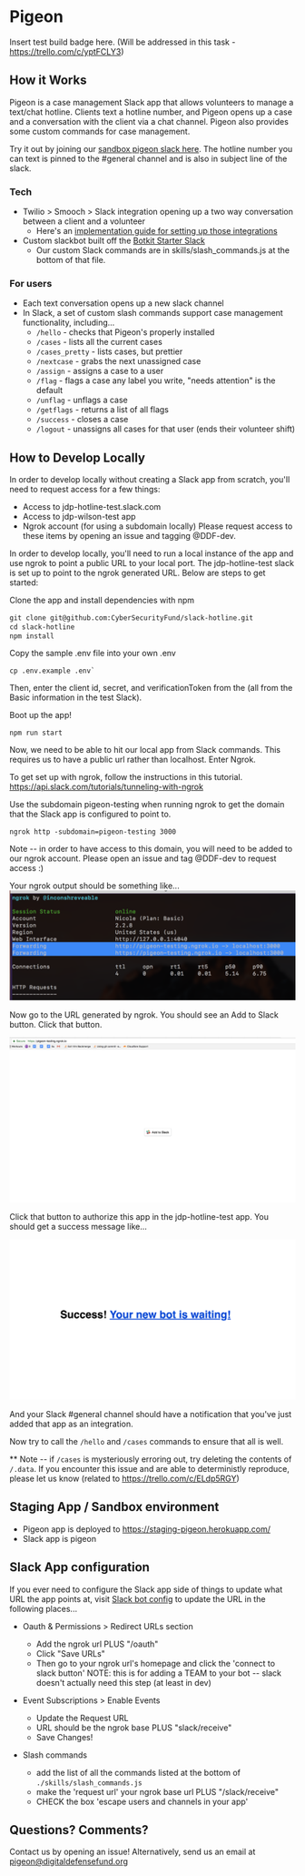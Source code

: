 # Pigeon
Insert test build badge here. (Will be addressed in this task - https://trello.com/c/yptFCLY3)

## How it Works
Pigeon is a case management Slack app that allows volunteers to manage a text/chat hotline. Clients text a hotline number, and Pigeon opens up a case and a conversation with the client via a chat channel. Pigeon also provides some custom commands for case management.

Try it out by joining our [sandbox pigeon slack here](https://join.slack.com/t/ddf-hotline-sandbox/shared_invite/enQtNDM3ODQzNTY5Mzk1LTc5ZDA1MmI5N2E3MDdmMWJkZWQ2NDJiMTVmOWM3ZDBkYmI1OTBlZTJiMjRhYTg1ODg0ZDk2NjAwZjhmMTQxN2I). The hotline number you can text is pinned to the #general channel and is also in subject line of the slack.

### Tech
* Twilio > Smooch > Slack integration opening up a two way conversation between a client and a volunteer
  * Here's an [implementation guide for setting up those integrations](https://docs.google.com/presentation/d/e/2PACX-1vQ_aW1YF75JLHjFQUJ_NHANT37NyNmeywmbNjeHH7ap1LTYL1dHA_vtYIVyRCmbygFf-okZzyvsjEAs/pub?start=false&loop=false&delayms=3000)
* Custom slackbot built off the [Botkit Starter Slack](https://github.com/howdyai/botkit-starter-slack)
  * Our custom Slack commands are in skills/slash_commands.js at the bottom of that file.

### For users
* Each text conversation opens up a new slack channel
* In Slack, a set of custom slash commands support case management functionality, including...
  * `/hello` - checks that Pigeon's properly installed
  * `/cases` - lists all the current cases
  * `/cases_pretty` - lists cases, but prettier
  * `/nextcase` - grabs the next unassigned case
  * `/assign` - assigns a case to a user
  * `/flag` - flags a case any label you write, "needs attention" is the default
  * `/unflag` - unflags a case
  * `/getflags` - returns a list of all flags
  * `/success` - closes a case
  * `/logout` - unassigns all cases for that user (ends their volunteer shift)

## How to Develop Locally

In order to develop locally without creating a Slack app from scratch, you'll need to request access for a few things:
* Access to jdp-hotline-test.slack.com
* Access to jdp-wilson-test app
* Ngrok account (for using a subdomain locally)
Please request access to these items by opening an issue and tagging @DDF-dev.

In order to develop locally, you'll need to run a local instance of the app and use ngrok to point a public URL to your local port. The jdp-hotline-test slack is set up to point to the ngrok generated URL. Below are steps to get started:

Clone the app and install dependencies with npm
```
git clone git@github.com:CyberSecurityFund/slack-hotline.git
cd slack-hotline
npm install
```

Copy the sample .env file into your own .env
```
cp .env.example .env`
```
Then, enter the client id, secret, and verificationToken from the (all from the Basic information in the test Slack).

Boot up the app!
```
npm run start
```

Now, we need to be able to hit our local app from Slack commands. This requires us to have a public url rather than localhost. Enter Ngrok.

To get set up with ngrok, follow the instructions in this tutorial.
https://api.slack.com/tutorials/tunneling-with-ngrok

Use the subdomain pigeon-testing when running ngrok to get the domain that the Slack app is configured to point to.
```
ngrok http -subdomain=pigeon-testing 3000
```
Note -- in order to have access to this domain, you will need to be added to our ngrok account. Please open an issue and tag @DDF-dev to request access :)

Your ngrok output should be something like...
![alt text](docs/screenshots/ngrok.png "Ngrok Screenshot")

Now go to the URL generated by ngrok. You should see an Add to Slack button. Click that button.

![alt text](docs/screenshots/auth.png "Auth Screenshot")

Click that button to authorize this app in the jdp-hotline-test app. You should get a success message like...

![alt text](docs/screenshots/success.png "Success Screenshot")

And your Slack #general channel should have a notification that you've just added that app as an integration.

Now try to call the `/hello` and `/cases` commands to ensure that all is well.

** Note -- if `/cases` is mysteriously erroring out, try deleting the contents of `/.data`. If you encounter this issue and are able to deterministly reproduce, please let us know (related to https://trello.com/c/ELdp5RGY)

## Staging App / Sandbox environment

* Pigeon app is deployed to https://staging-pigeon.herokuapp.com/
* Slack app is pigeon

## Slack App configuration
If you ever need to configure the Slack app side of things to update what URL the app points at, visit [Slack bot config](https://api.slack.com/apps) to update the URL in the following places...

* Oauth & Permissions > Redirect URLs section
  * Add the ngrok url PLUS "/oauth"
  * Click "Save URLs"
  * Then go to your ngrok url's homepage and click the 'connect to slack button'
  NOTE: this is for adding a TEAM to your bot -- slack doesn't actually need this step (at least in dev)

* Event Subscriptions > Enable Events
  * Update the Request URL
  * URL should be the ngrok base PLUS "slack/receive"
  * Save Changes!

* Slash commands
  * add the list of all the commands listed at the bottom of `./skills/slash_commands.js`
  * make the 'request url' your ngrok base url PLUS "/slack/receive"
  * CHECK the box 'escape users and channels in your app'

## Questions? Comments?
Contact us by opening an issue! Alternatively, send us an email at pigeon@digitaldefensefund.org

